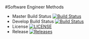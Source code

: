 #Software Engineer Methods

- Master Build Status [![Build Status](https://travis-ci.org/kevin-chalmers/sem.svg?branch=master)](https://travis-ci.org/kevin-chalmers/sem)
- Develop Build Status [![Build Status](https://travis-ci.org/kevin-chalmers/sem.svg?branch=develop)](https://travis-ci.org/kevin-chalmers/sem)
- License [![LICENSE](https://img.shields.io/github/license/kevin-chalmers/sem.svg?style=flat-square)](https://github.com/kevin-chalmers/sem/blob/master/LICENSE)
- Release [![Releases](https://img.shields.io/github/release/kevin-chalmers/sem/all.svg?style=flat-square)](https://github.com/kevin-chalmers/sem/releases)